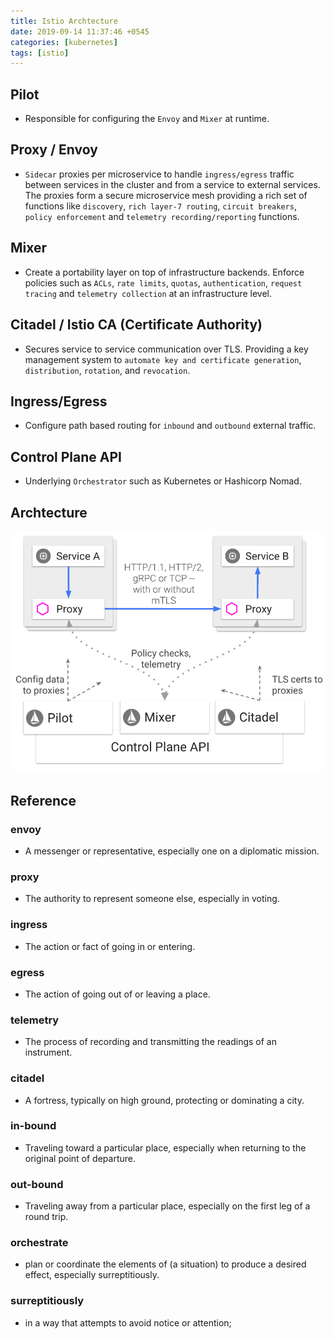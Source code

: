 ```yaml
---
title: Istio Archtecture
date: 2019-09-14 11:37:46 +0545
categories: [kubernetes]
tags: [istio]
---
```


## Pilot

- Responsible for configuring the `Envoy` and `Mixer` at runtime.

## Proxy / Envoy

- `Sidecar` proxies per microservice to handle `ingress/egress` traffic
  between services in the cluster and from a service to external services.
  The proxies form a secure microservice mesh providing a rich set of
  functions like `discovery`, `rich layer-7 routing`, `circuit breakers`,
  `policy enforcement` and `telemetry recording/reporting` functions.

## Mixer

- Create a portability layer on top of infrastructure backends.
  Enforce policies such as `ACLs`, `rate limits`, `quotas`, `authentication`,
  `request tracing` and `telemetry collection` at an infrastructure level.

## Citadel / Istio CA (Certificate Authority)

- Secures service to service communication over TLS. Providing
  a key management system to `automate key and certificate generation`,
  `distribution`, `rotation`, and `revocation`.

## Ingress/Egress

- Configure path based routing for `inbound` and `outbound` external traffic.

## Control Plane API

- Underlying `Orchestrator` such as Kubernetes or Hashicorp Nomad.

## Archtecture

![Istio Archtecture](/assets/img/post/istio/istio-arch.png)

## Reference

### envoy

- A messenger or representative, especially one on a diplomatic mission.

### proxy

- The authority to represent someone else, especially in voting.

### ingress

- The action or fact of going in or entering.

### egress

- The action of going out of or leaving a place.

### telemetry

- The process of recording and transmitting the readings of an instrument.

### citadel

- A fortress, typically on high ground, protecting or dominating a city.

### in-bound

- Traveling toward a particular place, especially when returning to the original point of departure.

### out-bound

- Traveling away from a particular place, especially on the first leg of a round trip.

### orchestrate

- plan or coordinate the elements of (a situation) to produce a desired effect, especially surreptitiously.

### surreptitiously

- in a way that attempts to avoid notice or attention; 